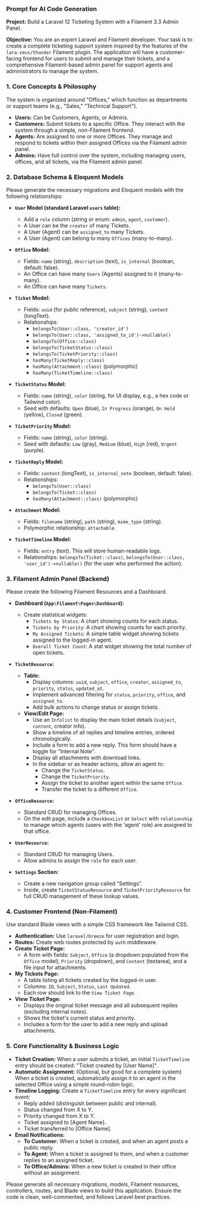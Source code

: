 ### **Prompt for AI Code Generation**

**Project:** Build a Laravel 12 Ticketing System with a Filament 3.3 Admin Panel.

**Objective:** You are an expert Laravel and Filament developer. Your task is to create a complete ticketing support system inspired by the features of the `lara-zeus/thunder` Filament plugin. The application will have a customer-facing frontend for users to submit and manage their tickets, and a comprehensive Filament-based admin panel for support agents and administrators to manage the system.

### **1. Core Concepts & Philosophy**

The system is organized around "Offices," which function as departments or support teams (e.g., "Sales," "Technical Support").

*   **Users:** Can be Customers, Agents, or Admins.
*   **Customers:** Submit tickets to a specific Office. They interact with the system through a simple, non-Filament frontend.
*   **Agents:** Are assigned to one or more Offices. They manage and respond to tickets within their assigned Offices via the Filament admin panel.
*   **Admins:** Have full control over the system, including managing users, offices, and all tickets, via the Filament admin panel.

### **2. Database Schema & Eloquent Models**

Please generate the necessary migrations and Eloquent models with the following relationships:

*   **`User` Model (standard Laravel `users` table):**
    *   Add a `role` column (string or enum: `admin`, `agent`, `customer`).
    *   A User can be the `creator` of many Tickets.
    *   A User (Agent) can be `assigned_to` many Tickets.
    *   A User (Agent) can belong to many `Offices` (many-to-many).

*   **`Office` Model:**
    *   Fields: `name` (string), `description` (text), `is_internal` (boolean, default: false).
    *   An Office can have many `Users` (Agents) assigned to it (many-to-many).
    *   An Office can have many `Tickets`.

*   **`Ticket` Model:**
    *   Fields: `uuid` (for public reference), `subject` (string), `content` (longText).
    *   Relationships:
        *   `belongsTo(User::class, 'creator_id')`
        *   `belongsTo(User::class, 'assigned_to_id')->nullable()`
        *   `belongsTo(Office::class)`
        *   `belongsTo(TicketStatus::class)`
        *   `belongsTo(TicketPriority::class)`
        *   `hasMany(TicketReply::class)`
        *   `hasMany(Attachment::class)` (polymorphic)
        *   `hasMany(TicketTimeline::class)`

*   **`TicketStatus` Model:**
    *   Fields: `name` (string), `color` (string, for UI display, e.g., a hex code or Tailwind color).
    *   Seed with defaults: `Open` (blue), `In Progress` (orange), `On Hold` (yellow), `Closed` (green).

*   **`TicketPriority` Model:**
    *   Fields: `name` (string), `color` (string).
    *   Seed with defaults: `Low` (gray), `Medium` (blue), `High` (red), `Urgent` (purple).

*   **`TicketReply` Model:**
    *   Fields: `content` (longText), `is_internal_note` (boolean, default: false).
    *   Relationships:
        *   `belongsTo(User::class)`
        *   `belongsTo(Ticket::class)`
        *   `hasMany(Attachment::class)` (polymorphic)

*   **`Attachment` Model:**
    *   Fields: `filename` (string), `path` (string), `mime_type` (string).
    *   Polymorphic relationship: `attachable`.

*   **`TicketTimeline` Model:**
    *   Fields: `entry` (text). This will store human-readable logs.
    *   Relationships: `belongsTo(Ticket::class)`, `belongsTo(User::class, 'user_id')->nullable()` (for the user who performed the action).

### **3. Filament Admin Panel (Backend)**

Please create the following Filament Resources and a Dashboard.

*   **Dashboard (`App\Filament\Pages\Dashboard`):**
    *   Create statistical widgets:
        *   `Tickets by Status`: A chart showing counts for each status.
        *   `Tickets by Priority`: A chart showing counts for each priority.
        *   `My Assigned Tickets`: A simple table widget showing tickets assigned to the logged-in agent.
        *   `Overall Ticket Count`: A stat widget showing the total number of open tickets.

*   **`TicketResource`:**
    *   **Table:**
        *   Display columns: `uuid`, `subject`, `office`, `creator`, `assigned_to`, `priority`, `status`, `updated_at`.
        *   Implement advanced filtering for `status`, `priority`, `office`, and `assigned_to`.
        *   Add bulk actions to change status or assign tickets.
    *   **View/Edit Page:**
        *   Use an `Infolist` to display the main ticket details (`subject`, `content`, creator info).
        *   Show a timeline of all replies and timeline entries, ordered chronologically.
        *   Include a form to add a new reply. This form should have a toggle for "Internal Note".
        *   Display all attachments with download links.
        *   In the sidebar or as header actions, allow an agent to:
            *   Change the `TicketStatus`.
            *   Change the `TicketPriority`.
            *   Assign the ticket to another agent within the same `Office`.
            *   Transfer the ticket to a different `Office`.

*   **`OfficeResource`:**
    *   Standard CRUD for managing Offices.
    *   On the edit page, include a `CheckboxList` or `Select` with `relationship` to manage which agents (users with the 'agent' role) are assigned to that office.

*   **`UserResource`:**
    *   Standard CRUD for managing Users.
    *   Allow admins to assign the `role` for each user.

*   **`Settings` Section:**
    *   Create a new navigation group called "Settings".
    *   Inside, create `TicketStatusResource` and `TicketPriorityResource` for full CRUD management of these lookup values.

### **4. Customer Frontend (Non-Filament)**

Use standard Blade views with a simple CSS framework like Tailwind CSS.

*   **Authentication:** Use `laravel/breeze` for user registration and login.
*   **Routes:** Create web routes protected by `auth` middleware.
*   **Create Ticket Page:**
    *   A form with fields: `Subject`, `Office` (a dropdown populated from the `Office` model), `Priority` (dropdown), and `Content` (textarea), and a file input for attachments.
*   **My Tickets Page:**
    *   A table listing all tickets created by the logged-in user.
    *   Columns: `ID`, `Subject`, `Status`, `Last Updated`.
    *   Each row should link to the `View Ticket Page`.
*   **View Ticket Page:**
    *   Displays the original ticket message and all subsequent replies (excluding internal notes).
    *   Shows the ticket's current status and priority.
    *   Includes a form for the user to add a new reply and upload attachments.

### **5. Core Functionality & Business Logic**

*   **Ticket Creation:** When a user submits a ticket, an initial `TicketTimeline` entry should be created: "Ticket created by [User Name]".
*   **Automatic Assignment:** (Optional, but good for a complete system) When a ticket is created, automatically assign it to an agent in the selected Office using a simple round-robin logic.
*   **Timeline Logging:** Create a `TicketTimeline` entry for every significant event:
    *   Reply added (distinguish between public and internal).
    *   Status changed from X to Y.
    *   Priority changed from X to Y.
    *   Ticket assigned to [Agent Name].
    *   Ticket transferred to [Office Name].
*   **Email Notifications:**
    *   **To Customer:** When a ticket is created, and when an agent posts a public reply.
    *   **To Agent:** When a ticket is assigned to them, and when a customer replies to an assigned ticket.
    *   **To Office/Admins:** When a new ticket is created in their office without an assignment.

Please generate all necessary migrations, models, Filament resources, controllers, routes, and Blade views to build this application. Ensure the code is clean, well-commented, and follows Laravel best practices.
